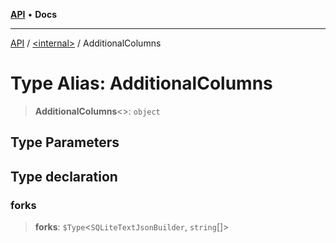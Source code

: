 [**API**](../../README.md) • **Docs**

***

[API](../../README.md) / [\<internal\>](../README.md) / AdditionalColumns

# Type Alias: AdditionalColumns

> **AdditionalColumns**\<\>: `object`

## Type Parameters

## Type declaration

### forks

> **forks**: `$Type`\<`SQLiteTextJsonBuilder`, `string`[]\>

